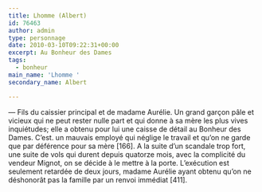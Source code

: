 ```yaml
---
title: Lhomme (Albert)
id: 76463
author: admin
type: personnage
date: 2010-03-10T09:22:31+00:00
excerpt: Au Bonheur des Dames
tags:
  - bonheur
main_name: 'Lhomme '
secondary_name: Albert

---
```

— Fils du caissier principal et de madame Aurélie. Un grand garçon pâle et vicieux qui ne peut rester nulle part et qui donne à sa mère les plus vives inquiétudes; elle a obtenu pour lui une caisse de détail au Bonheur des Dames. C&rsquo;est. un mauvais employé qui néglige le travail et qu&rsquo;on ne garde que par déférence pour sa mère [166]. A la suite d&rsquo;un scandale trop fort, une suite de vols qui durent depuis quatorze mois, avec la complicité du vendeur Mignot, on se décide à le mettre à la porte. L&rsquo;exécution est seulement retardée de deux jours, madame Aurélie ayant obtenu qu&rsquo;on ne déshonorât pas la famille par un renvoi immédiat [411]. 